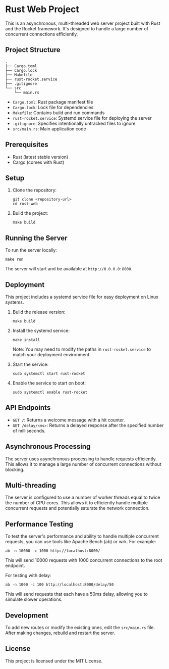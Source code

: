 # Rust Web Project

This is an asynchronous, multi-threaded web server project built with Rust and the Rocket framework. It's designed to handle a large number of concurrent connections efficiently.

## Project Structure

```
.
├── Cargo.toml
├── Cargo.lock
├── Makefile
├── rust-rocket.service
├── .gitignore
└── src
    └── main.rs
```

- `Cargo.toml`: Rust package manifest file
- `Cargo.lock`: Lock file for dependencies
- `Makefile`: Contains build and run commands
- `rust-rocket.service`: Systemd service file for deploying the server
- `.gitignore`: Specifies intentionally untracked files to ignore
- `src/main.rs`: Main application code

## Prerequisites

- Rust (latest stable version)
- Cargo (comes with Rust)

## Setup

1. Clone the repository:

   ```
   git clone <repository-url>
   cd rust-web
   ```

2. Build the project:
   ```
   make build
   ```

## Running the Server

To run the server locally:

```
make run
```

The server will start and be available at `http://0.0.0.0:8000`.

## Deployment

This project includes a systemd service file for easy deployment on Linux systems.

1. Build the release version:

   ```
   make build
   ```

2. Install the systemd service:

   ```
   make install
   ```

   Note: You may need to modify the paths in `rust-rocket.service` to match your deployment environment.

3. Start the service:

   ```
   sudo systemctl start rust-rocket
   ```

4. Enable the service to start on boot:
   ```
   sudo systemctl enable rust-rocket
   ```

## API Endpoints

- `GET /`: Returns a welcome message with a hit counter.
- `GET /delay/<ms>`: Returns a delayed response after the specified number of milliseconds.

## Asynchronous Processing

The server uses asynchronous processing to handle requests efficiently. This allows it to manage a large number of concurrent connections without blocking.

## Multi-threading

The server is configured to use a number of worker threads equal to twice the number of CPU cores. This allows it to efficiently handle multiple concurrent requests and potentially saturate the network connection.

## Performance Testing

To test the server's performance and ability to handle multiple concurrent requests, you can use tools like Apache Bench (ab) or wrk. For example:

```
ab -n 10000 -c 1000 http://localhost:8000/
```

This will send 10000 requests with 1000 concurrent connections to the root endpoint.

For testing with delay:

```
ab -n 1000 -c 100 http://localhost:8000/delay/50
```

This will send requests that each have a 50ms delay, allowing you to simulate slower operations.

## Development

To add new routes or modify the existing ones, edit the `src/main.rs` file. After making changes, rebuild and restart the server.

## License

This project is licensed under the MIT License.
